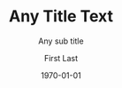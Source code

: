 ---
layout: post | tab | Card List
close_button: URL to close to
background: URL to an image
tabs:
- Tab 1
- Tab 2
- Tab 3
title: Any Title Text
subtitle: Any sub title
tag_line: Short tag line
date: 1970-01-01
author: First Last
tags: 
- Tag 1
- Tag 2
- Tag 3
feature: URL to an image
background: URL to an image
thumbnail: URL to an image
cover_image: URL to an image
canonical_url: URL for SEO
published: false | true
---